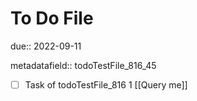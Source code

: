 # To Do File

due:: 2022-09-11

metadatafield:: todoTestFile_816_45

- [ ] Task of todoTestFile_816 1 [[Query me]]
